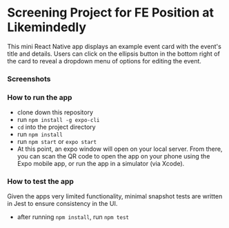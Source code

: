 # Screening Project for FE Position at Likemindedly

This mini React Native app displays an example event card with the event's title and details. Users can click on the ellipsis button in the bottom right of the card to reveal a dropdown menu of options for editing the event.

### Screenshots

### How to run the app
- clone down this repository
- run `npm install -g expo-cli`
- `cd` into the project directory
- run `npm install`
- run `npm start` or `expo start`
- At this point, an expo window will open on your local server. From there, you can scan the QR code to open the app on your phone using the Expo mobile app, or run the app in a simulator (via Xcode).

### How to test the app
Given the apps very limited functionality, minimal snapshot tests are written in Jest to ensure consistency in the UI.
- after running `npm install`, run `npm test`
